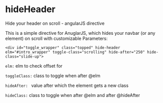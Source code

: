 # hideHeader
Hide your header on scroll - angularJS directive

This is a simple directive for AnuglarJS, which hides your navbar (or any element) on scroll with customizable Parameters:

```
<div id="toggle_wrapper" class="topped" hide-header elm="#intro_wrapper" toggle-class="scrolling" hide-after="250" hide-class="slide-up">
```

```elm:```  elm to check offset for

```toggleClass:``` class to toggle when after @elm

```hideAfter: ``` value after which the element gets a new class

```hideClass:``` class to toggle when after @elm and after @hideAfter

